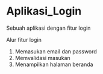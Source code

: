 # Aplikasi_Login
Sebuah aplikasi dengan fitur login

Alur fitur login 
1. Memasukan email dan password
2. Memvalidasi masukan
3. Menampilkan halaman beranda
